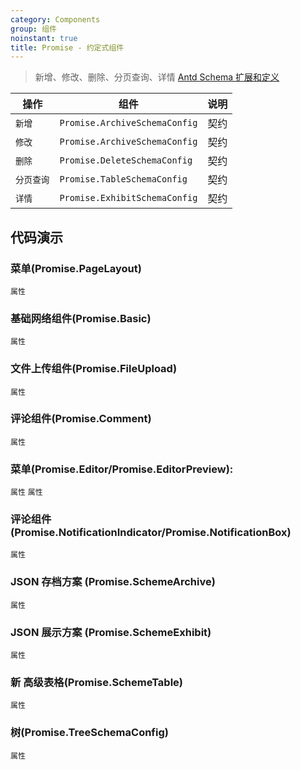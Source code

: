 ```yaml
---
category: Components
group: 组件
noinstant: true
title: Promise - 约定式组件
---
```


> 新增、修改、删除、分页查询、详情
> [Antd Schema 扩展和定义](https://procomponents.ant.design/components/schema)

| 操作     | 组件                            | 说明  |
|--------|-------------------------------|-----|
| `新增`   | `Promise.ArchiveSchemaConfig` | 契约  |
| `修改`   | `Promise.ArchiveSchemaConfig` | 契约  |
| `删除`   | `Promise.DeleteSchemaConfig`  | 契约  |
| `分页查询` | `Promise.TableSchemaConfig`   | 契约  |
| `详情`   | `Promise.ExhibitSchemaConfig` | 契约  |

## 代码演示

### 菜单(Promise.PageLayout)

<code src="./demos/promise.page-layout.tsx"  background="#f0f2f5" transform="true" iframe >属性</code>

### 基础网络组件(Promise.Basic)

<code src="./demos/promise.basic.tsx"  background="#f0f2f5" >属性</code>

### 文件上传组件(Promise.FileUpload)

<code src="./demos/promise.file-upload.tsx"  background="#f0f2f5" >属性</code>

### 评论组件(Promise.Comment)

<code src="./demos/promise.comment.tsx"  background="#f0f2f5" inline>属性</code>

### 菜单(Promise.Editor/Promise.EditorPreview):

<code src="./demos/promise.editor"  background="#f0f2f5" transform="true" >属性</code>
<code src="./demos/promise.editor-preview"  background="#f0f2f5" transform="true" inline>属性</code>

### 评论组件(Promise.NotificationIndicator/Promise.NotificationBox)

<code src="./demos/promise.notification.tsx"  background="#f0f2f5" >属性</code>

### JSON 存档方案 (Promise.SchemeArchive)

<code src="./demos/promise.scheme-archive.tsx"  background="#f0f2f5" >属性</code>

### JSON 展示方案 (Promise.SchemeExhibit)

<code src="./demos/promise.scheme-exhibit.tsx"  background="#f0f2f5" >属性</code>

### 新 高级表格(Promise.SchemeTable)

<code src="./demos/promise.scheme-table.tsx"  background="#f0f2f5" >属性</code>

### 树(Promise.TreeSchemaConfig)

<code src="./demos/promise.scheme-tree.tsx"  background="#f0f2f5" >属性</code>











